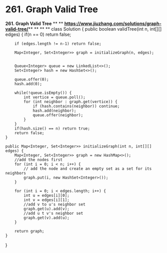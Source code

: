 # 261. Graph Valid Tree

**261. Graph Valid Tree**
**
**
**https://www.jiuzhang.com/solutions/graph-valid-tree/**** **
**
**
class Solution {
    public boolean validTree(int n, int[][] edges) {
        if(n == 0) return false;
        
        if (edges.length != n-1) return false;
        
        Map<Integer, Set<Integer>> graph = initializeGraph(n, edges);
        
        
        Queue<Integer> queue = new LinkedList<>();
        Set<Integer> hash = new HashSet<>();
        
        queue.offer(0);
        hash.add(0);
        
        while(!queue.isEmpty()) {
            int vertice = queue.poll();
            for (int neighbor : graph.get(vertice)) {
                if (hash.contains(neighbor)) continue;
                hash.add(neighbor);
                queue.offer(neighbor);
            }
        }
        if(hash.size() == n) return true;
        return false;      
    }
    
    public Map<Integer, Set<Integer>> initializeGraph(int n, int[][] edges) {
        Map<Integer, Set<Integer>> graph = new HashMap<>();
        //add the nodes first
        for (int i = 0; i < n; i++) {
            // add the node and create an empty set as a set for its neighbors
            graph.put(i, new HashSet<Integer>());
        }
        
        for (int i = 0; i < edges.length; i++) {
            int u = edges[i][0];
            int v = edges[i][1];
            //add v to u's neighbor set
            graph.get(u).add(v);
            //add u t v's neighbor set
            graph.get(v).add(u);
        }
        
        return graph;
    }
    
    
} 
